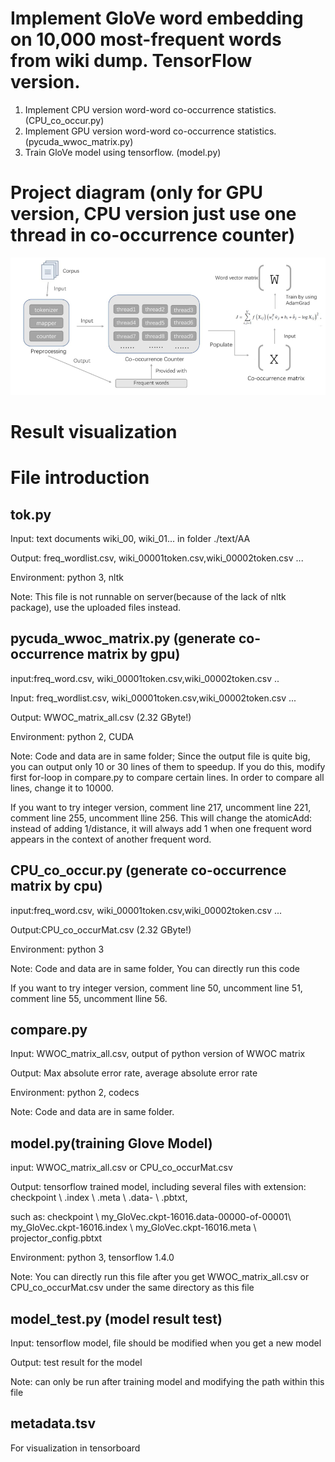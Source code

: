 # Implement GloVe word embedding on 10,000 most-frequent words from wiki dump.  TensorFlow version.
1. Implement CPU version word-word co-occurrence statistics. (CPU_co_occur.py)
2. Implement GPU version word-word co-occurrence statistics. (pycuda_wwoc_matrix.py)
3. Train GloVe model using tensorflow. (model.py)

# Project diagram (only for GPU version, CPU version just use one thread in co-occurrence counter)
![](block.png)

# Result visualization







# File introduction
## tok.py

Input: text documents wiki_00, wiki_01... in folder ./text/AA

Output: freq_wordlist.csv, wiki_00001token.csv,wiki_00002token.csv ...

Environment: python 3, nltk 

Note: This file is not runnable on server(because of the lack of nltk package), use the uploaded files instead.



## pycuda_wwoc_matrix.py (generate co-occurrence matrix by gpu)

input:freq_word.csv, wiki_00001token.csv,wiki_00002token.csv ..

Input: freq_wordlist.csv, wiki_00001token.csv,wiki_00002token.csv ...

Output: WWOC_matrix_all.csv (2.32 GByte!)

Environment: python 2, CUDA

Note: Code and data are in same folder; Since the output file is quite big, you can output only 10 or 30 lines of them to speedup. If you do this, modify first for-loop in compare.py to compare certain lines. In order to compare all lines, change it to 10000.

If you want to try integer version, comment line 217, uncomment line 221, comment line 255, uncomment lline 256. This will change the atomicAdd: instead of adding 1/distance, it will always add 1 when one frequent word appears in the context of another frequent word.




## CPU_co_occur.py (generate co-occurrence matrix by cpu)

input:freq_word.csv, wiki_00001token.csv,wiki_00002token.csv ...

Output:CPU_co_occurMat.csv (2.32 GByte!)

Environment: python 3

Note: Code and data are in same folder, You can directly run this code

If you want to try integer version, comment line 50, uncomment line 51, comment line 55, uncomment lline 56.



## compare.py

Input: WWOC_matrix_all.csv, output of python version of WWOC matrix

Output: Max absolute error rate, average absolute error rate

Environment: python 2, codecs

Note: Code and data are in same folder.



## model.py(training Glove Model)

input: WWOC_matrix_all.csv or CPU_co_occurMat.csv

Output: tensorflow trained model, including several files with extension: checkpoint \ .index \ .meta \ .data- \ .pbtxt,

such as: checkpoint \ my_GloVec.ckpt-16016.data-00000-of-00001\ my_GloVec.ckpt-16016.index \ my_GloVec.ckpt-16016.meta \ projector_config.pbtxt

Environment: python 3, tensorflow 1.4.0

Note: You can directly run this file after you get WWOC_matrix_all.csv or CPU_co_occurMat.csv under the same directory as this file



## model_test.py (model result test)

Input: tensorflow model, file should be modified when you get a new model

Output: test result for the model

Note: can only be run after training model and modifying the path within this file



## metadata.tsv 

For visualization in tensorboard
